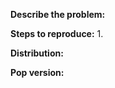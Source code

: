 <!--

If this is a bug, please use the template below. If this is a question or general discussion topic, please start a conversation in our chat https://chat.pop-os.org/ or post on our subreddit https://reddit.com/r/pop_os - as those are the proper forums for that type of discussion.

-->
**Describe the problem:**
<!-- 
Please take a screenshot demonstrating the issue and include it below.
-->

**Steps to reproduce:**
1. 

**Distribution:**
<!--
run:
    cat /etc/os-release | grep -i pretty_name
-->


**Pop version:**
<!--
run: 
    apt policy pop-gtk-theme | grep -i installed
    flatpak info org.gtk.Gtk3theme.Pop
-->
    